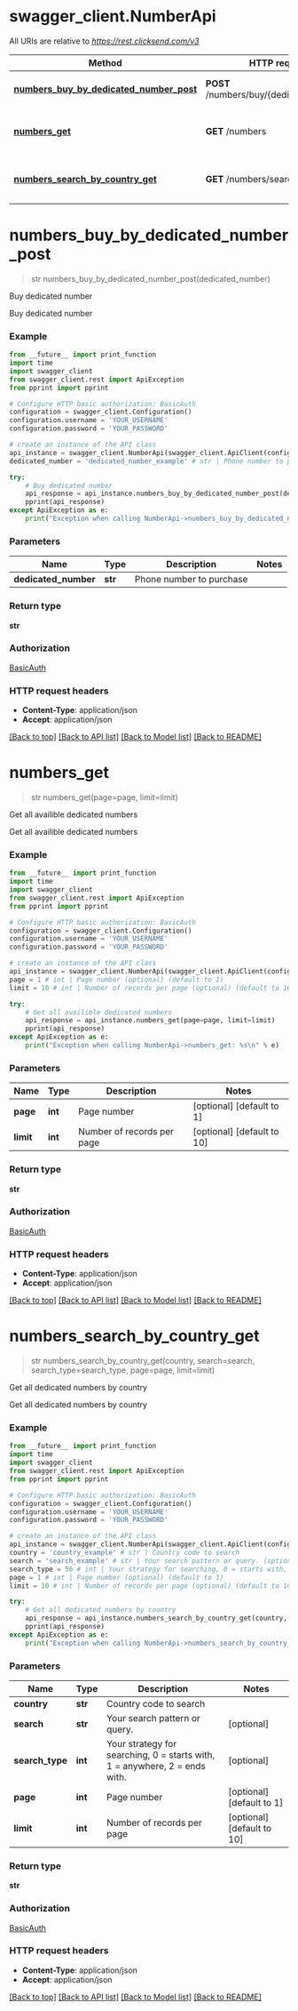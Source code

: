 # swagger_client.NumberApi

All URIs are relative to *https://rest.clicksend.com/v3*

Method | HTTP request | Description
------------- | ------------- | -------------
[**numbers_buy_by_dedicated_number_post**](NumberApi.md#numbers_buy_by_dedicated_number_post) | **POST** /numbers/buy/{dedicated_number} | Buy dedicated number
[**numbers_get**](NumberApi.md#numbers_get) | **GET** /numbers | Get all availible dedicated numbers
[**numbers_search_by_country_get**](NumberApi.md#numbers_search_by_country_get) | **GET** /numbers/search/{country} | Get all dedicated numbers by country


# **numbers_buy_by_dedicated_number_post**
> str numbers_buy_by_dedicated_number_post(dedicated_number)

Buy dedicated number

Buy dedicated number

### Example
```python
from __future__ import print_function
import time
import swagger_client
from swagger_client.rest import ApiException
from pprint import pprint

# Configure HTTP basic authorization: BasicAuth
configuration = swagger_client.Configuration()
configuration.username = 'YOUR_USERNAME'
configuration.password = 'YOUR_PASSWORD'

# create an instance of the API class
api_instance = swagger_client.NumberApi(swagger_client.ApiClient(configuration))
dedicated_number = 'dedicated_number_example' # str | Phone number to purchase

try:
    # Buy dedicated number
    api_response = api_instance.numbers_buy_by_dedicated_number_post(dedicated_number)
    pprint(api_response)
except ApiException as e:
    print("Exception when calling NumberApi->numbers_buy_by_dedicated_number_post: %s\n" % e)
```

### Parameters

Name | Type | Description  | Notes
------------- | ------------- | ------------- | -------------
 **dedicated_number** | **str**| Phone number to purchase | 

### Return type

**str**

### Authorization

[BasicAuth](../README.md#BasicAuth)

### HTTP request headers

 - **Content-Type**: application/json
 - **Accept**: application/json

[[Back to top]](#) [[Back to API list]](../README.md#documentation-for-api-endpoints) [[Back to Model list]](../README.md#documentation-for-models) [[Back to README]](../README.md)

# **numbers_get**
> str numbers_get(page=page, limit=limit)

Get all availible dedicated numbers

Get all availible dedicated numbers

### Example
```python
from __future__ import print_function
import time
import swagger_client
from swagger_client.rest import ApiException
from pprint import pprint

# Configure HTTP basic authorization: BasicAuth
configuration = swagger_client.Configuration()
configuration.username = 'YOUR_USERNAME'
configuration.password = 'YOUR_PASSWORD'

# create an instance of the API class
api_instance = swagger_client.NumberApi(swagger_client.ApiClient(configuration))
page = 1 # int | Page number (optional) (default to 1)
limit = 10 # int | Number of records per page (optional) (default to 10)

try:
    # Get all availible dedicated numbers
    api_response = api_instance.numbers_get(page=page, limit=limit)
    pprint(api_response)
except ApiException as e:
    print("Exception when calling NumberApi->numbers_get: %s\n" % e)
```

### Parameters

Name | Type | Description  | Notes
------------- | ------------- | ------------- | -------------
 **page** | **int**| Page number | [optional] [default to 1]
 **limit** | **int**| Number of records per page | [optional] [default to 10]

### Return type

**str**

### Authorization

[BasicAuth](../README.md#BasicAuth)

### HTTP request headers

 - **Content-Type**: application/json
 - **Accept**: application/json

[[Back to top]](#) [[Back to API list]](../README.md#documentation-for-api-endpoints) [[Back to Model list]](../README.md#documentation-for-models) [[Back to README]](../README.md)

# **numbers_search_by_country_get**
> str numbers_search_by_country_get(country, search=search, search_type=search_type, page=page, limit=limit)

Get all dedicated numbers by country

Get all dedicated numbers by country

### Example
```python
from __future__ import print_function
import time
import swagger_client
from swagger_client.rest import ApiException
from pprint import pprint

# Configure HTTP basic authorization: BasicAuth
configuration = swagger_client.Configuration()
configuration.username = 'YOUR_USERNAME'
configuration.password = 'YOUR_PASSWORD'

# create an instance of the API class
api_instance = swagger_client.NumberApi(swagger_client.ApiClient(configuration))
country = 'country_example' # str | Country code to search
search = 'search_example' # str | Your search pattern or query. (optional)
search_type = 56 # int | Your strategy for searching, 0 = starts with, 1 = anywhere, 2 = ends with. (optional)
page = 1 # int | Page number (optional) (default to 1)
limit = 10 # int | Number of records per page (optional) (default to 10)

try:
    # Get all dedicated numbers by country
    api_response = api_instance.numbers_search_by_country_get(country, search=search, search_type=search_type, page=page, limit=limit)
    pprint(api_response)
except ApiException as e:
    print("Exception when calling NumberApi->numbers_search_by_country_get: %s\n" % e)
```

### Parameters

Name | Type | Description  | Notes
------------- | ------------- | ------------- | -------------
 **country** | **str**| Country code to search | 
 **search** | **str**| Your search pattern or query. | [optional] 
 **search_type** | **int**| Your strategy for searching, 0 &#x3D; starts with, 1 &#x3D; anywhere, 2 &#x3D; ends with. | [optional] 
 **page** | **int**| Page number | [optional] [default to 1]
 **limit** | **int**| Number of records per page | [optional] [default to 10]

### Return type

**str**

### Authorization

[BasicAuth](../README.md#BasicAuth)

### HTTP request headers

 - **Content-Type**: application/json
 - **Accept**: application/json

[[Back to top]](#) [[Back to API list]](../README.md#documentation-for-api-endpoints) [[Back to Model list]](../README.md#documentation-for-models) [[Back to README]](../README.md)

